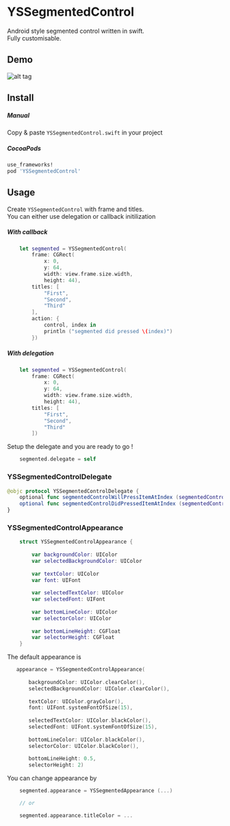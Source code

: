 YSSegmentedControl
==================

Android style segmented control written in swift.  
Fully customisable.  

Demo
----

![alt tag](https://raw.githubusercontent.com/yemeksepeti/YSSegmentedControl/master/demo.gif)

Install
-------

##### Manual

Copy & paste `YSSegmentedControl.swift` in your project

##### CocoaPods

``` ruby
use_frameworks!
pod 'YSSegmentedControl'
```

Usage
-----

Create `YSSegmentedControl` with frame and titles.  
You can either use delegation or callback initilization

##### With callback

``` swift
    let segmented = YSSegmentedControl(
        frame: CGRect(
            x: 0,
            y: 64,
            width: view.frame.size.width,
            height: 44),
        titles: [
            "First",
            "Second",
            "Third"
        ],
        action: {
            control, index in
            println ("segmented did pressed \(index)")
        })

```

##### With delegation

``` swift
    let segmented = YSSegmentedControl(
        frame: CGRect(
            x: 0,
            y: 64,
            width: view.frame.size.width,
            height: 44),
        titles: [
            "First",
            "Second",
            "Third"
        ])
```

Setup the delegate and you are ready to go !

``` swift
	segmented.delegate = self
```

### YSSegmentedControlDelegate

``` swift
@objc protocol YSSegmentedControlDelegate {
    optional func segmentedControlWillPressItemAtIndex (segmentedControl: YSSegmentedControl, index: Int)
    optional func segmentedControlDidPressedItemAtIndex (segmentedControl: YSSegmentedControl, index: Int)
}

```

### YSSegmentedControlAppearance

``` swift
	struct YSSegmentedControlAppearance {
	    
	    var backgroundColor: UIColor
	    var selectedBackgroundColor: UIColor
	    
	    var textColor: UIColor
	    var font: UIFont
	    
	    var selectedTextColor: UIColor
	    var selectedFont: UIFont
	    
	    var bottomLineColor: UIColor
	    var selectorColor: UIColor
	    
	    var bottomLineHeight: CGFloat
	    var selectorHeight: CGFloat
	}
```

The default appearance is

``` swift
   appearance = YSSegmentedControlAppearance(
       
       backgroundColor: UIColor.clearColor(),
       selectedBackgroundColor: UIColor.clearColor(),
       
       textColor: UIColor.grayColor(),
       font: UIFont.systemFontOfSize(15),
       
       selectedTextColor: UIColor.blackColor(),
       selectedFont: UIFont.systemFontOfSize(15),
       
       bottomLineColor: UIColor.blackColor(),
       selectorColor: UIColor.blackColor(),
       
       bottomLineHeight: 0.5,
       selectorHeight: 2)
```

You can change appearance by

``` swift
	segmented.appearance = YSSegmentedAppearance (...)

	// or

	segmented.appearance.titleColor = ...
```
